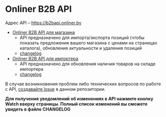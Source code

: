 # Onliner B2B API

Адрес API – https://b2bapi.onliner.by
  
- [Onliner B2B API для магазина](shop.md)
    - API предназначено для импорта/экспорта позиций (чтобы показать предложения вашего магазина с ценами на страницах каталога), обновления актуальности и удаления позиций
    - [changelog](shop-changelog.md)
- [Onliner B2B API для импортера](importer.md)
    - API предназначено для обновления наличия товаров на складе импортера
    - [changelog](importer-changelog.md)

В случае возникновения проблем либо технических вопросов по работе с API, [создавайте Issue](https://github.com/onlinerby/onliner-b2b-api/issues/new) в данном репозитории.

**Для получения уведомлений об изменениях в API нажмите кнопку Watch вверху страницы. Полный список изменений вы сможете увидеть в файле CHANGELOG**
